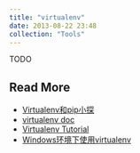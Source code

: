 ```yaml
---
title: "virtualenv"
date: 2013-08-22 23:48
collection: "Tools"
---
```


TODO

## Read More ##

* [Virtualenv和pip小探](http://mengzhuo.org/blog/virtualenv%E5%92%8Cpip%E5%B0%8F%E6%8E%A2.html)
* [virtualenv doc](https://virtualenv-chinese-docs.readthedocs.org/en/latest/)
* [Virtualenv Tutorial](http://simononsoftware.com/virtualenv-tutorial/)
* [Windows环境下使用virtualenv](http://www.jianshu.com/p/a88e8fcd3101)

